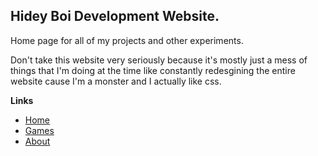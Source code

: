 ## Hidey Boi Development Website.

Home page for all of my projects and other experiments.

Don't take this website very seriously because it's mostly just a mess of things that I'm doing at the time like constantly redesgining the entire website cause I'm a monster and I actually like css.

**Links**
+ [Home](https://hideyboi.github.io/)
+ [Games](https://hideyboi.github.io/games)
+ [About](https://hideyboi.github.io/about)